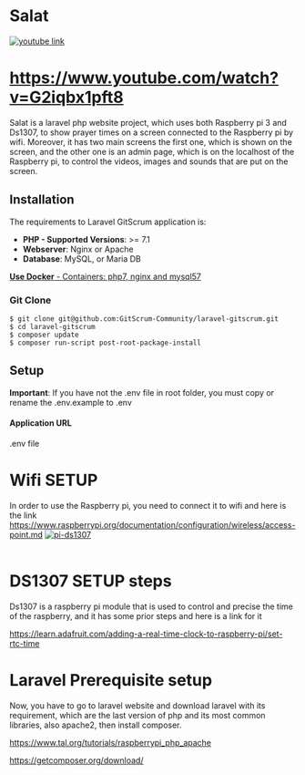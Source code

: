 # Salat

[![youtube link](http://img.youtube.com/vi/G2iqbx1pft8/0.jpg)](https://www.youtube.com/watch?v=G2iqbx1pft8) 
# https://www.youtube.com/watch?v=G2iqbx1pft8


Salat is a laravel php website project, which uses both Raspberry pi 3 and Ds1307, to show prayer times on a screen connected to the Raspberry pi by wifi. Moreover, it has two main screens the first one, which is shown on the screen, and the other one is an admin page, which is on the localhost of the Raspberry pi, to control the videos, images and sounds that are put on the screen. 
## Installation
The requirements to Laravel GitScrum application is:

- **PHP - Supported Versions**: >= 7.1
- **Webserver**: Nginx or Apache
- **Database**: MySQL, or Maria DB

[**Use Docker** - Containers: php7, nginx and mysql57](https://github.com/renatomarinho/Docker-GitScrum)

### Git Clone

```
$ git clone git@github.com:GitScrum-Community/laravel-gitscrum.git
$ cd laravel-gitscrum
$ composer update
$ composer run-script post-root-package-install
```
## Setup

**Important**: If you have not the .env file in root folder, you must copy or rename the .env.example to .env

#### Application URL

.env file


# Wifi SETUP
In order to use the Raspberry pi, you need to connect it to wifi and here is the link
https://www.raspberrypi.org/documentation/configuration/wireless/access-point.md
<a href="https://ibb.co/GH8c4pc"><img src="https://i.ibb.co/wcPMFgM/pi-ds1307.jpg" alt="pi-ds1307" border="0"></a><br /><br />

# DS1307  SETUP steps
Ds1307 is a raspberry pi module that is used to control and precise the time of the raspberry, and it has some prior steps and here is a link for it

https://learn.adafruit.com/adding-a-real-time-clock-to-raspberry-pi/set-rtc-time

# Laravel Prerequisite setup
Now, you have  to go to laravel website and download laravel with its requirement, which are the last version of php and its most common libraries, also apache2, then install composer.

https://www.tal.org/tutorials/raspberrypi_php_apache

https://getcomposer.org/download/



